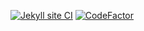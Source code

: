 [![Jekyll site CI](https://github.com/solaris0051/coffeeShopSample/actions/workflows/jekyll.yml/badge.svg)](https://github.com/solaris0051/coffeeShopSample/actions/workflows/jekyll.yml)
[![CodeFactor](https://www.codefactor.io/repository/github/solaris0051/coffeeshopsample/badge)](https://www.codefactor.io/repository/github/solaris0051/coffeeshopsample)
